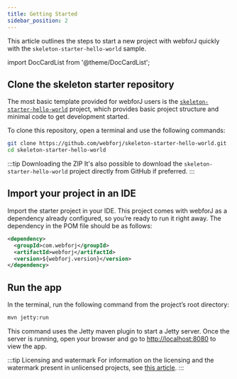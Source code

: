 ```yaml
---
title: Getting Started
sidebar_position: 2
---
```


This article outlines the steps to start a new project with webforJ quickly with the `skeleton-starter-hello-world` sample.

<!-- vale off -->
import DocCardList from '@theme/DocCardList';

<!-- vale on -->

## Clone the skeleton starter repository

The most basic template provided for webforJ users is the [`skeleton-starter-hello-world`](https://github.com/webforj/skeleton-starter-hello-world) project, which provides basic project structure and minimal code to get development started.

To clone this repository, open a terminal and use the following commands:

```bash
git clone https://github.com/webforj/skeleton-starter-hello-world.git
cd skeleton-starter-hello-world
```

:::tip Downloading the ZIP
It's also possible to download the `skeleton-starter-hello-world` project directly from GitHub if preferred.
:::

## Import your project in an IDE

Import the starter project in your IDE. This project comes with webforJ as a dependency already configured, so you’re ready to run it right away. The dependency in the POM file should be as follows:

```xml
<dependency>
  <groupId>com.webforj</groupId>
  <artifactId>webforj</artifactId>
  <version>${webforj.version}</version>
</dependency>
```

## Run the app

In the terminal, run the following command from the project’s root directory:

```bash
mvn jetty:run
```

This command uses the Jetty maven plugin to start a Jetty server. Once the server is running, open your browser and go to [http://localhost:8080](http://localhost:8080) to view the app.

:::tip Licensing and watermark
For information on the licensing and the watermark present in unlicensed projects, see [this article](../configuration/licensing-and-watermark).
:::